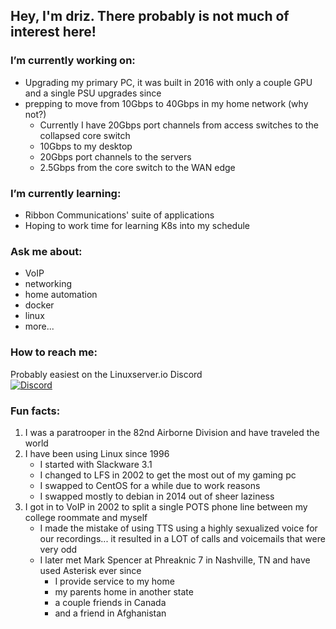 ## Hey, I'm driz. There probably is not much of interest here!

### I’m currently working on:  
  * Upgrading my primary PC, it was built in 2016 with only a couple GPU and a single PSU upgrades since
  * prepping to move from 10Gbps to 40Gbps in my home network (why not?)
    * Currently I have 20Gbps port channels from access switches to the collapsed core switch  
    * 10Gbps to my desktop  
    * 20Gbps port channels to the servers  
    * 2.5Gbps from the core switch to the WAN edge
### I’m currently learning:  
  * Ribbon Communications' suite of applications  
  * Hoping to work time for learning K8s into my schedule
### Ask me about:  
  * VoIP
  * networking
  * home automation
  * docker
  * linux
  * more...
### How to reach me:   
Probably easiest on the Linuxserver.io Discord  
[![Discord](https://img.shields.io/discord/354974912613449730.svg?color=94398d&labelColor=555555&logoColor=ffffff&style=for-the-badge&label=Discord&logo=discord)](https://discord.gg/YWrKVTn "realtime support / chat with the community and the team.")
### Fun facts:  
1. I was a paratrooper in the 82nd Airborne Division and have traveled the world  
2. I have been using Linux since 1996
    * I started with Slackware 3.1  
    * I changed to LFS in 2002 to get the most out of my gaming pc  
    * I swapped to CentOS for a while due to work reasons  
    * I swapped mostly to debian in 2014 out of sheer laziness
3. I got in to VoIP in 2002 to split a single POTS phone line between my college roommate and myself
    * I made the mistake of using TTS using a highly sexualized voice for our recordings... it resulted in a LOT of calls and voicemails that were very odd
    * I later met Mark Spencer at Phreaknic 7 in Nashville, TN and have used Asterisk ever since
      * I provide service to my home
      * my parents home in another state
      * a couple friends in Canada
      * and a friend in Afghanistan
